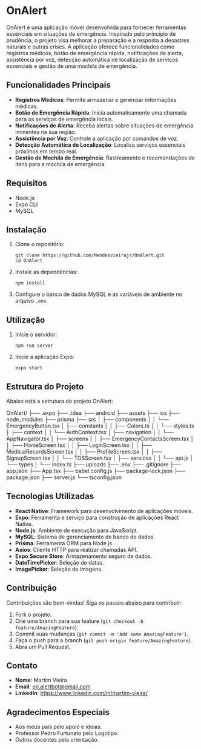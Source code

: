 # OnAlert

OnAlert é uma aplicação móvel desenvolvida para fornecer ferramentas essenciais em situações de emergência. Inspirado pelo princípio de prudência, o projeto visa melhorar a preparação e a resposta a desastres naturais e outras crises. A aplicação oferece funcionalidades como registros médicos, botão de emergência rápida, notificações de alerta, assistência por voz, detecção automática de localização de serviços essenciais e gestão de uma mochila de emergência.

## Funcionalidades Principais

- **Registros Médicos**: Permite armazenar e gerenciar informações médicas.
- **Botão de Emergência Rápida**: Inicia automaticamente uma chamada para os serviços de emergência locais.
- **Notificações de Alerta**: Receba alertas sobre situações de emergência iminentes na sua região.
- **Assistência por Voz**: Controle a aplicação por comandos de voz.
- **Detecção Automática de Localização**: Localiza serviços essenciais próximos em tempo real.
- **Gestão de Mochila de Emergência**: Rastreamento e recomendações de itens para a mochila de emergência.

## Requisitos

- Node.js
- Expo CLI
- MySQL

## Instalação

1. Clone o repositório:
    ```
    git clone https://github.com/Mendesvieirajr/OnAlert.git
    cd OnAlert
    ```
2. Instale as dependências:
    ```
    npm install
    ```
3. Configure o banco de dados MySQL e as variáveis de ambiente no arquivo `.env`.

## Utilização

1. Inicie o servidor:
    ```
    npm run server
    ```
2. Inicie a aplicação Expo:
    ```
    expo start
    ```

## Estrutura do Projeto

Abaixo está a estrutura do projeto OnAlert:

OnAlert/
├── .expo
├── .idea
├── android
├── assets
├── ios
├── node_modules
├── prisma
├── src
│ ├── components
│ │ └── EmergencyButton.tsx
│ ├── constants
│ │ ├── Colors.ts
│ │ └── styles.ts
│ ├── context
│ │ └── AuthContext.tsx
│ ├── navigation
│ │ └── AppNavigator.tsx
│ ├── screens
│ │ ├── EmergencyContactsScreen.tsx
│ │ ├── HomeScreen.tsx
│ │ ├── LoginScreen.tsx
│ │ ├── MedicalRecordsScreen.tsx
│ │ ├── ProfileScreen.tsx
│ │ ├── SignupScreen.tsx
│ │ └── TOSScreen.tsx
│ ├── services
│ │ └── api.js
│ └── types
│ └── index.ts
├── uploads
├── .env
├── .gitignore
├── app.json
├── App.tsx
├── babel.config.js
├── package-lock.json
├── package.json
├── server.js
└── tsconfig.json

## Tecnologias Utilizadas

- **React Native**: Framework para desenvolvimento de aplicações móveis.
- **Expo**: Ferramenta e serviço para construção de aplicações React Native.
- **Node.js**: Ambiente de execução para JavaScript.
- **MySQL**: Sistema de gerenciamento de banco de dados.
- **Prisma**: Ferramenta ORM para Node.js.
- **Axios**: Cliente HTTP para realizar chamadas API.
- **Expo Secure Store**: Armazenamento seguro de dados.
- **DateTimePicker**: Seleção de datas.
- **ImagePicker**: Seleção de imagens.

## Contribuição

Contribuições são bem-vindas! Siga os passos abaixo para contribuir:

1. Fork o projeto.
2. Crie uma branch para sua feature (`git checkout -b feature/AmazingFeature`).
3. Commit suas mudanças (`git commit -m 'Add some AmazingFeature'`).
4. Faça o push para a branch (`git push origin feature/AmazingFeature`).
5. Abra um Pull Request.

## Contato

- **Nome**: Martim Vieira
- **Email**: on.alertbot@gmail.com
- **LinkedIn**: https://www.linkedin.com/in/martim-vieira/

## Agradecimentos Especiais

- Aos meus pais pelo apoio e ideias.
- Professor Pedro Furtunato pelo Logotipo.
- Outros docentes pela orientação.
